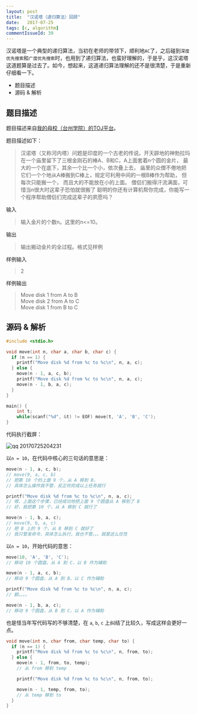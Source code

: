 ```yaml
---
layout: post
title:  "汉诺塔（递归算法）回顾"
date:   2017-07-25
tags: [c, algorithm]
commentIssueId: 39
---
```


汉诺塔是一个典型的递归算法，当初在老师的带领下，顺利地`AC`了，之后碰到`深度优先搜索`和`广度优先搜索`时，也用到了递归算法，也蛮好理解的，于是乎，这汉诺塔这道题算是过去了。如今，想起来，这道递归算法理解的还不是很清楚，于是重新仔细看一下。
* 题目描述
* 源码 & 解析


## 题目描述
题目描述来自[我的母校（台州学院）的TOJ平台](http://acm.tzc.edu.cn/acmhome/problemdetail.do?&method=showdetail&id=1483)。

题目描述如下：
> 汉诺塔（又称河内塔）问题是印度的一个古老的传说。开天辟地的神勃拉玛在一个庙里留下了三根金刚石的棒A、B和C，A上面套着n个圆的金片， 最大的一个在底下，其余一个比一个小，依次叠上去， 庙里的众僧不倦地把它们一个个地从A棒搬到C棒上，规定可利用中间的一根B棒作为帮助， 但每次只能搬一个， 而且大的不能放在小的上面。 僧侣们搬得汗流满面，可惜当n很大时这辈子恐怕就很搬了
聪明的你还有计算机帮你完成，你能写一个程序帮助僧侣们完成这辈子的夙愿吗？

输入
> 输入金片的个数n。这里的n<=10。

输出
> 输出搬动金片的全过程。格式见样例

样例输入
> 2

样例输出
> Move disk 1 from A to B<br>
Move disk 2 from A to C<br>
Move disk 1 from B to C

## 源码 & 解析

```c
#include <stdio.h>

void move(int n, char a, char b, char c) {
  if (n == 1) {
    printf("Move disk %d from %c to %c\n", n, a, c);
  } else {
    move(n - 1, a, c, b);
    printf("Move disk %d from %c to %c\n", n, a, c);
    move(n - 1, b, a, c);
  }
}

main() {
	int t;
	while(scanf("%d", &t) != EOF) move(t, 'A', 'B', 'C');
}
```

代码执行截屏：

![qq 20170725204231](https://user-images.githubusercontent.com/7157346/28572808-1a3226da-717b-11e7-825e-de4f40f0097f.png)


以`n = 10`，在代码中核心的三句话的意思是：

```c
move(n - 1, a, c, b);
// move(9, a, c, b)
// 把第 10 个的上面 9 个，从 A 移到 B，
// 具体怎么操作我不管，反正你完成以上任务就行

printf("Move disk %d from %c to %c\n", n, a, c);
// 嗯，上面这个步骤，已经成功地把上面 9 个圆盘从 A 移到了 B
// 好，我把第 10 个，从 A 移到 C 就行了

move(n - 1, b, a, c);
// move(9, b, a, c)
// 把 B 上的 9 个，从 B 移到 C 就好了
// 我只管发命令，具体怎么执行，我也不管。。。就是这么任性
```

以`n = 10`，开始代码的意思：

```c
move(10, 'A', 'B', 'C');
// 移动 10 个圆盘，从 A 到 C，以 B 作为辅助

move(n - 1, a, c, b);
// 移动 9 个圆盘，从 A 到 B，以 C 作为辅助

printf("Move disk %d from %c to %c\n", n, a, c);
// 额。。。。

move(n - 1, b, a, c);
// 移动 9 个圆盘，从 B 到 C，以 A 作为辅助
```

也是怪当年写代码写的不够清楚，在 `a`, `b`, `c` 上纠结了比较久，写成这样会更好一点。

```c
void move(int n, char from, char temp, char to) {
  if (n == 1) {
    printf("Move disk %d from %c to %c\n", n, from, to);
  } else {
    move(n - 1, from, to, temp);
    // 从 from 移到 temp

    printf("Move disk %d from %c to %c\n", n, from, to);

    move(n - 1, temp, from, to);
    // 从 temp 移到 to
  }
}
```
